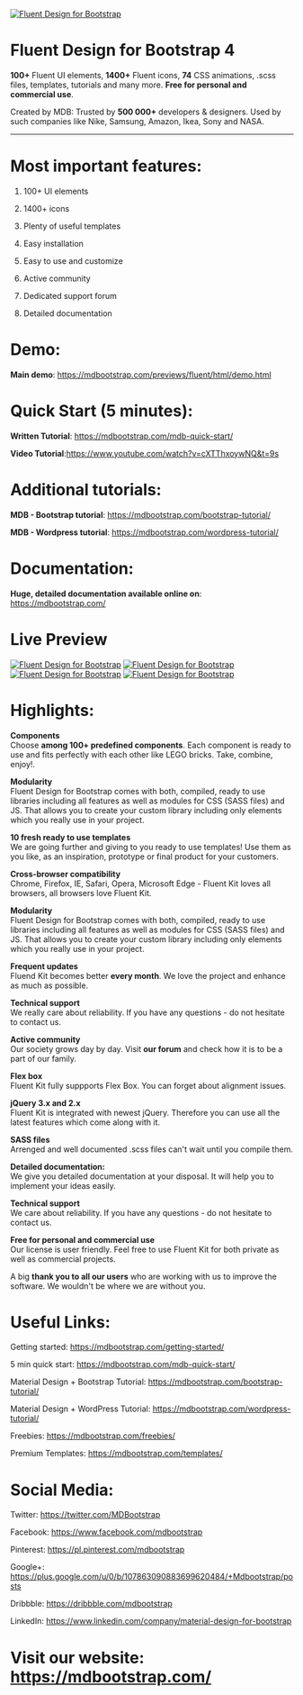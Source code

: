 [![Fluent Design for Bootstrap](https://mdbootstrap.com/img/Marketing/free/main/other/fluent-design-kit)](https://mdbootstrap.com/bootstrap-fluent-design-ui-kit/)

# Fluent Design for Bootstrap 4 

**100+** Fluent UI elements, **1400+** Fluent icons, **74** CSS animations, .scss files, templates, tutorials and many more. **Free for personal and commercial use**.

Created by MDB: Trusted by **500 000+** developers & designers. Used by such companies like Nike, Samsung, Amazon, Ikea, Sony and NASA.

________

# Most important features:

1. 100+ UI elements

2. 1400+ icons

3. Plenty of useful templates

4. Easy installation

5. Easy to use and customize

6. Active community

7. Dedicated support forum

8. Detailed documentation

# Demo:  
**Main demo**: https://mdbootstrap.com/previews/fluent/html/demo.html
# Quick Start (5 minutes):
**Written Tutorial**: https://mdbootstrap.com/mdb-quick-start/

**Video Tutorial**:https://www.youtube.com/watch?v=cXTThxoywNQ&t=9s

# Additional tutorials:

**MDB - Bootstrap tutorial**: https://mdbootstrap.com/bootstrap-tutorial/

**MDB - Wordpress tutorial**: https://mdbootstrap.com/wordpress-tutorial/

# Documentation:

**Huge, detailed documentation available online on**: https://mdbootstrap.com/

# Live Preview

[![Fluent Design for Bootstrap](https://mdbootstrap.com/wp-content/uploads/2018/07/Screenshot_9.jpg)](https://mdbootstrap.com/bootstrap-fluent-design-ui-kit/)
[![Fluent Design for Bootstrap](https://mdbootstrap.com/wp-content/uploads/2018/07/Screenshot_10.jpg)](https://mdbootstrap.com/bootstrap-fluent-design-ui-kit/)
[![Fluent Design for Bootstrap](https://mdbootstrap.com/wp-content/uploads/2018/07/Screenshot_11.jpg)](https://mdbootstrap.com/bootstrap-fluent-design-ui-kit/)
[![Fluent Design for Bootstrap](https://mdbootstrap.com/wp-content/uploads/2018/07/Screenshot_12.jpg)](https://mdbootstrap.com/bootstrap-fluent-design-ui-kit/)

# Highlights:  
**Components**  
Choose **among 100+  predefined components**. Each component is ready to use and fits perfectly with each other like LEGO bricks. Take, combine, enjoy!.  

**Modularity**  
Fluent Design for Bootstrap comes with both, compiled, ready to use libraries including all features as well as modules for CSS (SASS files) and JS. That allows you to create your custom library including only elements which you really use in your project.   

**10 fresh ready to use templates**  
We are going further and giving to you ready to use templates! Use them as you like, as an inspiration, prototype or final product for your customers.  

**Cross-browser compatibility**  
Chrome, Firefox, IE, Safari, Opera, Microsoft Edge - Fluent Kit loves all browsers, all browsers love Fluent Kit.  

**Modularity**  
Fluent Design for Bootstrap comes with both, compiled, ready to use libraries including all features as well as modules for CSS (SASS files) and JS. That allows you to create your custom library including only elements which you really use in your project.  

**Frequent updates**  
Fluend Kit becomes better **every month**. We love the project and enhance as much as possible.  

**Technical support**  
We really care about reliability. If you have any questions - do not hesitate to contact us.  

**Active community**  
Our society grows day by day. Visit **our forum** and check how it is to be a part of our family.  

**Flex box**  
Fluent Kit fully suppports Flex Box. You can forget about alignment issues.  

**jQuery 3.x and 2.x**  
Fluent Kit is integrated with newest jQuery. Therefore you can use all the latest features which come along with it.

**SASS files**  
Arrenged and well documented .scss files can't wait until you compile them.  

**Detailed documentation:**  
We give you detailed documentation at your disposal. It will help you to implement your ideas easily.  

**Technical support**  
We care about reliability. If you have any questions - do not hesitate to contact us.

**Free for personal and commercial use**  
Our license is user friendly. Feel free to use Fluent Kit for both private as well as commercial projects.  

A big **thank you to all our users** who are working with us to improve the software. We wouldn't be where we are without you.  

# Useful Links:  

Getting started: https://mdbootstrap.com/getting-started/  

5 min quick start: https://mdbootstrap.com/mdb-quick-start/  

Material Design + Bootstrap Tutorial: https://mdbootstrap.com/bootstrap-tutorial/  

Material Design + WordPress Tutorial: https://mdbootstrap.com/wordpress-tutorial/  

Freebies: https://mdbootstrap.com/freebies/  

Premium Templates: https://mdbootstrap.com/templates/  


# Social Media:  

Twitter: https://twitter.com/MDBootstrap  

Facebook: https://www.facebook.com/mdbootstrap  

Pinterest: https://pl.pinterest.com/mdbootstrap 

Google+: https://plus.google.com/u/0/b/107863090883699620484/+Mdbootstrap/posts  

Dribbble: https://dribbble.com/mdbootstrap

LinkedIn: https://www.linkedin.com/company/material-design-for-bootstrap


# Visit our website: https://mdbootstrap.com/
